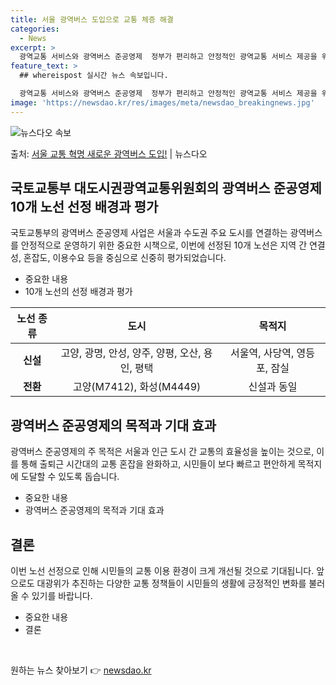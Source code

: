 ```yaml
---
title: 서울 광역버스 도입으로 교통 체증 해결
categories:
  - News
excerpt: >
  광역교통 서비스와 광역버스 준공영제  정부가 편리하고 안정적인 광역교통 서비스 제공을 위해 광역버스 준공영제…
feature_text: >
  ## whereispost 실시간 뉴스 속보입니다.

  광역교통 서비스와 광역버스 준공영제  정부가 편리하고 안정적인 광역교통 서비스 제공을 위해 광역버스 준공영제…
image: 'https://newsdao.kr/res/images/meta/newsdao_breakingnews.jpg'
---
```


![뉴스다오 속보](https://newsdao.kr/res/images/meta/newsdao_breakingnews.jpg)

<p>출처: <a href="https://newsdao.kr/4423" rel="dofollow">서울 교통 혁명 새로운 광역버스 도입!</a> | 뉴스다오</p>

<h2 data-ke-size="size26">국토교통부 대도시권광역교통위원회의 광역버스 준공영제 10개 노선 선정 배경과 평가</h2>
<p data-ke-size="size16">국토교통부의 광역버스 준공영제 사업은 서울과 수도권 주요 도시를 연결하는 광역버스를 안정적으로 운영하기 위한 중요한 시책으로, 이번에 선정된 10개 노선은 지역 간 연결성, 혼잡도, 이용수요 등을 중심으로 신중히 평가되었습니다.</p>
<ul>
<li>중요한 내용</li>
<li>10개 노선의 선정 배경과 평가</li>
</ul>
<table>
<thead>
<tr>
<th style="text-align: center;">노선 종류</th>
<th style="text-align: center;">도시</th>
<th style="text-align: center;">목적지</th>
</tr>
</thead>
<tbody>
<tr>
<td style="text-align: center;"><b>신설</b></td>
<td style="text-align: center;">고양, 광명, 안성, 양주, 양평, 오산, 용인, 평택</td>
<td style="text-align: center;">서울역, 사당역, 영등포, 잠실</td>
</tr>
<tr>
<td style="text-align: center;"><b>전환</b></td>
<td style="text-align: center;">고양(M7412), 화성(M4449)</td>
<td style="text-align: center;">신설과 동일</td>
</tr>
</tbody>
</table>

<h2 data-ke-size="size26">광역버스 준공영제의 목적과 기대 효과</h2>
<p data-ke-size="size16">광역버스 준공영제의 주 목적은 서울과 인근 도시 간 교통의 효율성을 높이는 것으로, 이를 통해 출퇴근 시간대의 교통 혼잡을 완화하고, 시민들이 보다 빠르고 편안하게 목적지에 도달할 수 있도록 돕습니다.</p>
<ul>
<li>중요한 내용</li>
<li>광역버스 준공영제의 목적과 기대 효과</li>
</ul>

<h2 data-ke-size="size26">결론</h2>
<p data-ke-size="size16">이번 노선 선정으로 인해 시민들의 교통 이용 환경이 크게 개선될 것으로 기대됩니다. 앞으로도 대광위가 추진하는 다양한 교통 정책들이 시민들의 생활에 긍정적인 변화를 불러올 수 있기를 바랍니다.</p>
<ul>
<li>중요한 내용</li>
<li>결론</li>
</ul>
<p data-ke-size="size16">&nbsp;</p> 

원하는 뉴스 찾아보기 👉 <a href="https://newsdao.kr" rel="dofollow">newsdao.kr</a>


